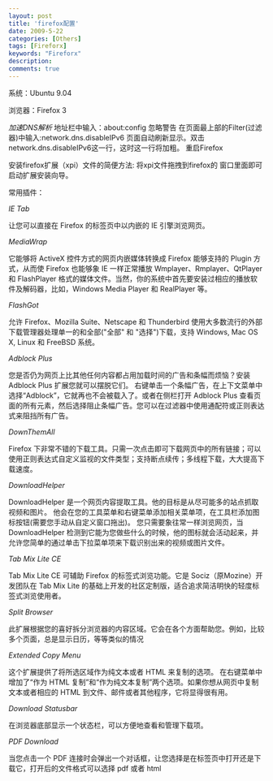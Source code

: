 ```yaml
---
layout: post
title: 'firefox配置'
date: 2009-5-22
categories: [Others]
tags: [Fireforx]
keywords: "Fireforx"
description: 
comments: true
---
```

系统：Ubuntu 9.04

浏览器：Firefox 3

*加速DNS解析*
地址栏中输入：about:config
忽略警告
在页面最上部的Filter(过滤器)中输入:network.dns.disableIPv6
页面自动刷新显示。双击network.dns.disableIPv6这一行，这时这一行将加粗。
重启Firefox

安装firefox扩展（xpi）文件的简便方法:
将xpi文件拖拽到firefox的 窗口里面即可启动扩展安装向导。

常用插件：

*IE Tab*

让您可以直接在 Firefox 的标签页中以内嵌的 IE 引擎浏览网页。

*MediaWrap*

它能够将 ActiveX 控件方式的网页内嵌媒体转换成 Firefox 能够支持的 Plugin 方式，从而使 Firefox 也能够象 IE 一样正常播放 Wmplayer、Rmplayer、QtPlayer 和 FlashPlayer 格式的媒体文件。当然，你的系统中首先要安装过相应的播放软件及解码器，比如，Windows Media Player 和 RealPlayer 等。

*FlashGot*

允许 Firefox、Mozilla Suite、Netscape 和 Thunderbird 使用大多数流行的外部下载管理器处理单一的和全部("全部" 和 "选择")下载，支持 Windows, Mac OS X, Linux 和 FreeBSD 系统。

*Adblock Plus*

您是否仍为网页上比其他任何内容都占用加载时间的广告和条幅而烦恼？安装 Adblock Plus 扩展您就可以摆脱它们。
右键单击一个条幅广告，在上下文菜单中选择“Adblock”，它就再也不会被载入了。或者在侧栏打开 Adblock Plus 查看页面的所有元素，然后选择阻止条幅广告。您可以在过滤器中使用通配符或正则表达式来阻挡所有广告。

*DownThemAll*

Firefox 下非常不错的下载工具。只需一次点击即可下载网页中的所有链接；可以使用正则表达式自定义监视的文件类型；支持断点续传；多线程下载，大大提高下载速度。

*DownloadHelper*

DownloadHelper 是一个网页内容提取工具。他的目标是从尽可能多的站点抓取视频和图片。
他会在您的工具菜单和右键菜单添加相关菜单项，在工具栏添加图标按钮(需要您手动从自定义窗口拖出)。
您只需要象往常一样浏览网页，当 DownloadHelper 检测到它能为您做些什么的时候，他的图标就会活动起来，并允许您简单的通过单击下拉菜单项来下载识别出来的视频或图片文件。

*Tab Mix Lite CE*

Tab Mix Lite CE 可辅助 Firefox 的标签式浏览功能。它是 Sociz（原Mozine）开发团队在 Tab Mix Lite 的基础上开发的社区定制版，适合追求简洁明快的轻度标签式浏览使用者。

*Split Browser*

此扩展根据您的喜好拆分浏览器的内容区域。它会在各个方面帮助您。例如，比较多个页面，总是显示日历，等等类似的情况

*Extended Copy Menu*

这个扩展提供了将所选区域作为纯文本或者 HTML 来复制的选项。
在右键菜单中增加了“作为 HTML 复制”和“作为纯文本复制”两个选项。如果你想从网页中复制文本或者相应的 HTML 到文件、邮件或者其他程序，它将显得很有用。

*Download Statusbar*

在浏览器底部显示一个状态栏，可以方便地查看和管理下载项。

*PDF Download*

当您点击一个 PDF 连接时会弹出一个对话框，让您选择是在标签页中打开还是下载它，打开后的文件格式可以选择 pdf 或者 html
